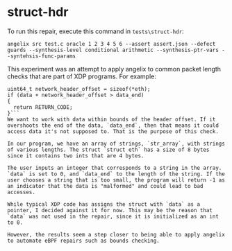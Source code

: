 # struct-hdr
To run this repair, execute this command in `tests\struct-hdr`:

`angelix src test.c oracle 1 2 3 4 5 6 --assert assert.json --defect guards --synthesis-level conditional arithmetic --synthesis-ptr-vars --syntehsis-func-params`

This experiment was an attempt to apply angelix to common packet length checks that are part of XDP programs. For example:
```struct ethhdr *eth = data;
uint64_t network_header_offset = sizeof(*eth);
if (data + network_header_offset > data_end)
{
  return RETURN_CODE;
}```
We want to work with data within bounds of the header offset. If it overshoots the end of the data, `data_end`, then that means it could access data it's not supposed to. That is the purpose of this check.

In our program, we have an array of strings, `str_array`, with strings of various lengths. The struct `struct eth` has a size of 8 bytes since it contains two ints that are 4 bytes.

The user inputs an integer that corresponds to a string in the array. `data` is set to 0, and `data_end` to the length of the string. If the user chooses a string that is too small, the program will return -1 as an indicator that the data is "malformed" and could lead to bad accesses.

While typical XDP code has assigns the struct with `data` as a pointer, I decided against it for now. This may be the reason that `data` was not used in the repair, since it is initialized as an int to 0.

However, the results seem a step closer to being able to apply angelix to automate eBPF repairs such as bounds checking.